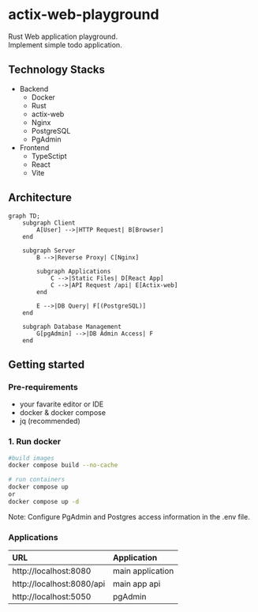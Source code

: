 # actix-web-playground
Rust Web application playground.  
Implement simple todo application.

## Technology Stacks
- Backend
    - Docker
    - Rust
    - actix-web
    - Nginx
    - PostgreSQL
    - PgAdmin
- Frontend
    - TypeSctipt
    - React
    - Vite

## Architecture
``` mermaid
graph TD;
    subgraph Client
        A[User] -->|HTTP Request| B[Browser]
    end

    subgraph Server
        B -->|Reverse Proxy| C[Nginx]

        subgraph Applications
            C -->|Static Files| D[React App]  
            C -->|API Request /api| E[Actix-web]
        end

        E -->|DB Query| F[(PostgreSQL)]
    end

    subgraph Database Management
        G[pgAdmin] -->|DB Admin Access| F
    end
```

## Getting started
### Pre-requirements
- your favarite editor or IDE
- docker & docker compose
- jq (recommended)

### 1. Run docker 
``` sh
#build images
docker compose build --no-cache

# run containers
docker compose up
or
docker compose up -d
```
Note: Configure PgAdmin and Postgres access information in the .env file.

### Applications
| URL | Application |
| :-- | :--- |
| http://localhost:8080 | main application |
| http://localhost:8080/api | main app api |
| http://localhost:5050 | pgAdmin |
